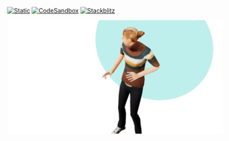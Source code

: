[![Static](https://img.shields.io/badge/demo-%23646CFF.svg?logo=html5&logoColor=white)](https://pmndrs.github.io/examples/gltf-animations)
[![CodeSandbox](https://img.shields.io/badge/codesandbox-040404?logo=codesandbox&logoColor=DBDBDB)](https://codesandbox.io/s/github/pmndrs/examples/tree/main/demos/gltf-animations)
[![Stackblitz](https://img.shields.io/badge/stackblitz-fff?logo=Stackblitz&logoColor=1389FD)](https://stackblitz.com/github/pmndrs/examples/tree/main/demos/gltf-animations)

![](thumbnail.png)
